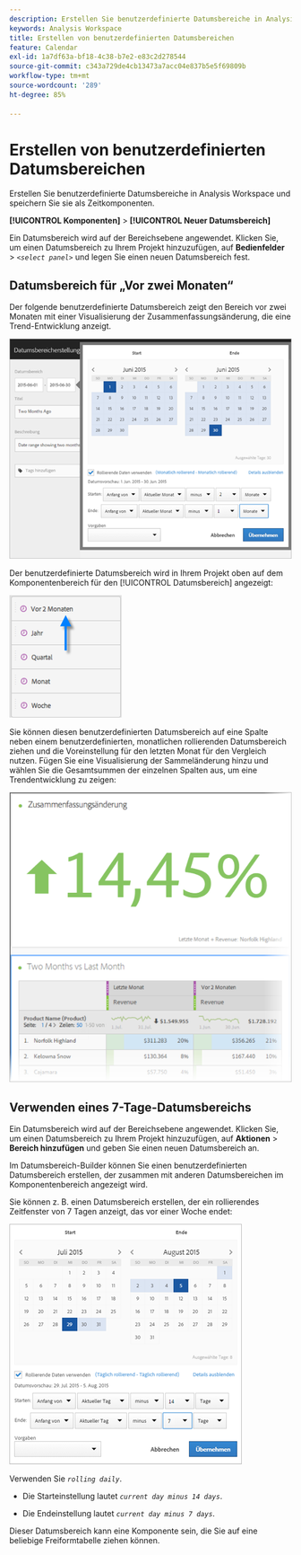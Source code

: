 ```yaml
---
description: Erstellen Sie benutzerdefinierte Datumsbereiche in Analysis Workspace und speichern Sie sie als Zeitkomponenten.
keywords: Analysis Workspace
title: Erstellen von benutzerdefinierten Datumsbereichen
feature: Calendar
exl-id: 1a7df63a-bf18-4c38-b7e2-e83c2d278544
source-git-commit: c343a729de4cb13473a7acc04e837b5e5f69809b
workflow-type: tm+mt
source-wordcount: '289'
ht-degree: 85%

---
```


# Erstellen von benutzerdefinierten Datumsbereichen

Erstellen Sie benutzerdefinierte Datumsbereiche in Analysis Workspace und speichern Sie sie als Zeitkomponenten.

**[!UICONTROL Komponenten]** > **[!UICONTROL Neuer Datumsbereich]**

Ein Datumsbereich wird auf der Bereichsebene angewendet. Klicken Sie, um einen Datumsbereich zu Ihrem Projekt hinzuzufügen, auf **Bedienfelder** > *`<select panel>`* und legen Sie einen neuen Datumsbereich fest.

## Datumsbereich für „Vor zwei Monaten“ 

Der folgende benutzerdefinierte Datumsbereich zeigt den Bereich vor zwei Monaten mit einer Visualisierung der Zusammenfassungsänderung, die eine Trend-Entwicklung anzeigt.

![Datumsbereich-Builder mit Rollierenden Datumswerten für den Zeitraum vor zwei Monaten](assets/date-range-two-months-ago.png)

Der benutzerdefinierte Datumsbereich wird in Ihrem Projekt oben auf dem Komponentenbereich für den [!UICONTROL Datumsbereich] angezeigt:

![Bereich der Datumsbereich-Komponente mit Pfeil, der auf vor zwei Monaten zeigt.](assets/date-range-panel-two-months-ago.png)

Sie können diesen benutzerdefinierten Datumsbereich auf eine Spalte neben einem benutzerdefinierten, monatlichen rollierenden Datumsbereich ziehen und die Voreinstellung für den letzten Monat für den Vergleich nutzen. Fügen Sie eine Visualisierung der Sammeländerung hinzu und wählen Sie die Gesamtsummen der einzelnen Spalten aus, um eine Trendentwicklung zu zeigen:

![Zusammenfassende Veränderung, die 14,45 % aufwies und stieg.](assets/date-range-two-months-table.png)

## Verwenden eines 7-Tage-Datumsbereichs

Ein Datumsbereich wird auf der Bereichsebene angewendet. Klicken Sie, um einen Datumsbereich zu Ihrem Projekt hinzuzufügen, auf **Aktionen** > **Bereich hinzufügen** und geben Sie einen neuen Datumsbereich an.

Im Datumsbereich-Builder können Sie einen benutzerdefinierten Datumsbereich erstellen, der zusammen mit anderen Datumsbereichen im Komponentenbereich angezeigt wird.

Sie können z. B. einen Datumsbereich erstellen, der ein rollierendes Zeitfenster von 7 Tagen anzeigt, das vor einer Woche endet:

![Datumsbereich-Builder mit einem Datumsbereich, der ein 7-tägiges Rollierungsfenster angibt.](assets/create_date_range.png)

Verwenden Sie *`rolling daily`*.

* Die Starteinstellung lautet *`current day minus 14 days`*.

* Die Endeinstellung lautet *`current day minus 7 days`*.

Dieser Datumsbereich kann eine Komponente sein, die Sie auf eine beliebige Freiformtabelle ziehen können.
